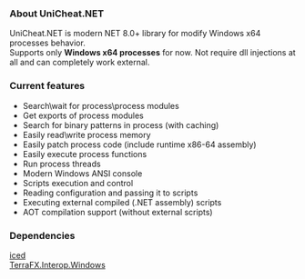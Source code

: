 ### About UniCheat.NET
UniCheat.NET is modern NET 8.0+ library for modify Windows x64 processes behavior.  
Supports only **Windows x64 processes** for now. Not require dll injections at all and can completely work external.

### Current features
- Search\wait for process\process modules
- Get exports of process modules
- Search for binary patterns in process (with caching)
- Easily read\write process memory
- Easily patch process code (include runtime x86-64 assembly)
- Easily execute process functions
- Run process threads
- Modern Windows ANSI console
- Scripts execution and control
- Reading configuration and passing it to scripts
- Executing external compiled (.NET assembly) scripts
- AOT compilation support (without external scripts)
  
### Dependencies
[iced](https://github.com/icedland/iced)  
[TerraFX.Interop.Windows](https://github.com/terrafx/terrafx.interop.windows)

